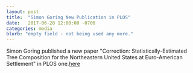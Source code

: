 ```yaml
---
layout: post
title:  "Simon Goring New Publication in PLOS"
date:   2017-06-28 12:00:00 -0700
categories: media
blurb: "empty field - not being used any more."
---
```


Simon Goring published a new paper "Correction: Statistically-Estimated Tree Composition for the Northeastern United States at Euro-American Settlement" in PLOS one.[here](http://journals.plos.org/plosone/article?id=10.1371/journal.pone.0170835)
